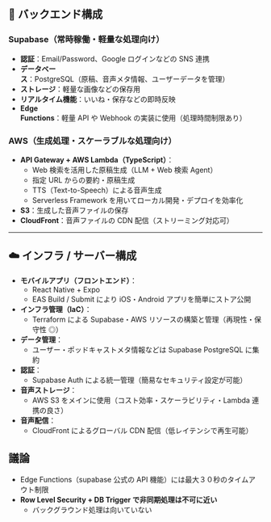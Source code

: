 ## 🔧 バックエンド構成

### Supabase（常時稼働・軽量な処理向け）

- **認証**：Email/Password、Google ログインなどの SNS 連携
- **データベース**：PostgreSQL（原稿、音声メタ情報、ユーザーデータを管理）
- **ストレージ**：軽量な画像などの保存用
- **リアルタイム機能**：いいね・保存などの即時反映
- **Edge Functions**：軽量 API や Webhook の実装に使用（処理時間制限あり）

### AWS（生成処理・スケーラブルな処理向け）

- **API Gateway + AWS Lambda（TypeScript）**：
  - Web 検索を活用した原稿生成（LLM + Web 検索 Agent）
  - 指定 URL からの要約・原稿生成
  - TTS（Text-to-Speech）による音声生成
  - Serverless Framework を用いてローカル開発・デプロイを効率化
- **S3**：生成した音声ファイルの保存
- **CloudFront**：音声ファイルの CDN 配信（ストリーミング対応可）

---

## ☁️ インフラ / サーバー構成

- **モバイルアプリ（フロントエンド）**：
  - React Native + Expo
  - EAS Build / Submit により iOS・Android アプリを簡単にストア公開
- **インフラ管理（IaC）**：
  - Terraform による Supabase・AWS リソースの構築と管理（再現性・保守性 ◎）
- **データ管理**：
  - ユーザー・ポッドキャストメタ情報などは Supabase PostgreSQL に集約
- **認証**：
  - Supabase Auth による統一管理（簡易なセキュリティ設定が可能）
- **音声ストレージ**：
  - AWS S3 をメインに使用（コスト効率・スケーラビリティ・Lambda 連携の良さ）
- **音声配信**：
  - CloudFront によるグローバル CDN 配信（低レイテンシで再生可能）

## 議論

- Edge Functions（supabase 公式の API 機能）には最大３０秒のタイムアウト制限
- **Row Level Security + DB Trigger で非同期処理は不可に近い**
  - バックグラウンド処理は向いていない
